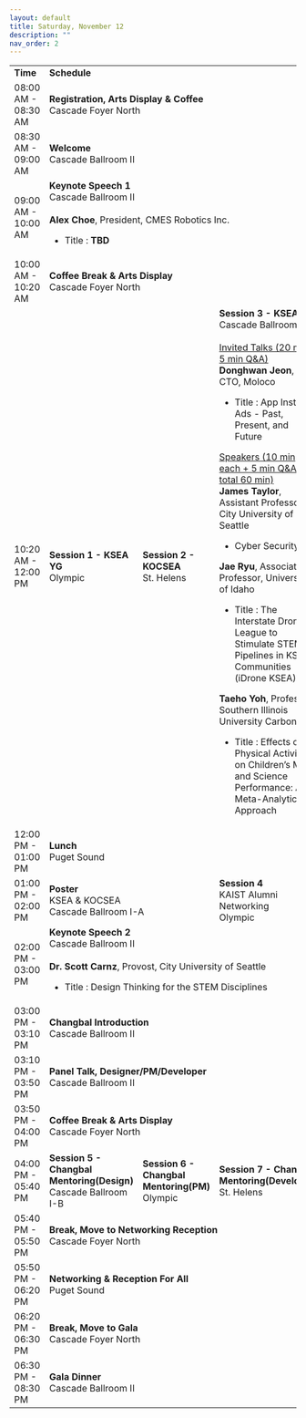```yaml
---
layout: default
title: Saturday, November 12
description: ""
nav_order: 2
---
```


<table>
  <tr>
    <td><b>Time</b></td>
    <td colspan="3"><b>Schedule</b></td>
  </tr>
  <tr>
    <td>08:00 AM - 08:30 AM</td>
    <td colspan="3">
        <b>Registration, Arts Display & Coffee</b>
        <br>
        Cascade Foyer North
    </td>
  </tr>
  <tr>
    <td>08:30 AM - 09:00 AM</td>
    <td colspan="3">
        <b>Welcome</b>
        <br>
        Cascade Ballroom II
    </td>
  </tr>
  <tr>
    <td>09:00 AM - 10:00 AM</td>
    <td colspan="3">
        <b>Keynote Speech 1</b>
        <br>
        Cascade Ballroom II
        <br>
        <br>
        <b>Alex Choe</b>, President, CMES Robotics Inc.
        <ul><li>Title : <b>TBD</b></li></ul>
    </td>
  </tr>
  <tr>
    <td>10:00 AM - 10:20 AM</td>
    <td colspan="3">
        <b>Coffee Break & Arts Display</b>
        <br>
        Cascade Foyer North
    </td>
  </tr>
  <tr>
    <td>10:20 AM - 12:00 PM</td>
    <td>
        <b>Session 1 - KSEA YG</b>
        <br>
        Olympic
    </td>
    <td>
        <b>Session 2 - KOCSEA</b>
        <br>
        St. Helens
    </td>
    <td>
        <b>Session 3 - KSEA</b>
        <br>
        Cascade Ballroom I-B
        <br>
        <br>
        <u>Invited Talks (20 min + 5 min Q&A)</u>
        <br>
        <b>Donghwan Jeon</b>, CTO, Moloco
        <ul><li>Title : App Install Ads - Past, Present, and Future</li></ul>
        <u>Speakers (10 min each + 5 min Q&A = total 60 min)</u>
        <br>
        <b>James Taylor</b>, Assistant Professor, City University of Seattle
        <ul><li>Cyber Security</li></ul>
        <b>Jae Ryu</b>, Associate Professor, University of Idaho
        <ul><li>Title : The Interstate Drone League to Stimulate STEM Pipelines in KSEA Communities (iDrone KSEA)</li></ul>
        <b>Taeho Yoh</b>, Professor, Southern Illinois University Carbondale
        <ul><li>Title : Effects of Physical Activity on Children’s Math and Science Performance: A Meta-Analytic Approach</li></ul>
    </td>
  </tr>
  <tr>
    <td>12:00 PM - 01:00 PM</td>
    <td colspan="3">
        <b>Lunch</b>
        <br>
        Puget Sound
    </td>
  </tr>
  <tr>
    <td>01:00 PM - 02:00 PM</td>
    <td colspan="2">
        <b>Poster</b>
        <br>
        KSEA & KOCSEA
        <br>
        Cascade Ballroom I-A
    </td>
    <td>
        <b>Session 4</b>
        <br>
        KAIST Alumni Networking
        <br>
        Olympic
    </td>
  </tr>
  <tr>
    <td>02:00 PM - 03:00 PM</td>
    <td colspan="3">
        <b>Keynote Speech 2</b>
        <br>
        Cascade Ballroom II
        <br>
        <br>
        <b>Dr. Scott Carnz</b>, Provost, City University of Seattle
        <ul><li>Title : Design Thinking for the STEM Disciplines</li></ul>
    </td>
  </tr>
  <tr>
    <td>03:00 PM - 03:10 PM</td>
    <td colspan="3">
        <b>Changbal Introduction</b>
        <br>
        Cascade Ballroom II
    </td>
  </tr>
  <tr>
    <td>03:10 PM - 03:50 PM</td>
    <td colspan="3">
        <b>Panel Talk, Designer/PM/Developer</b>
        <br>
        Cascade Ballroom II
    </td>
  </tr>
  <tr>
    <td>03:50 PM - 04:00 PM</td>
    <td colspan="3">
        <b>Coffee Break & Arts Display</b>
        <br>
        Cascade Foyer North
    </td>
  </tr>
  <tr>
    <td>04:00 PM - 05:40 PM</td>
    <td>
        <b>Session 5 - Changbal Mentoring(Design)</b>
        <br>
        Cascade Ballroom I-B
    </td>
    <td>
        <b>Session 6 - Changbal Mentoring(PM)</b>
        <br>
        Olympic
    </td>
    <td>
        <b>Session 7 - Changbal Mentoring(Developer)</b>
        <br>
        St. Helens
    </td>
  </tr>
  <tr>
    <td>05:40 PM - 05:50 PM</td>
    <td colspan="3">
        <b>Break, Move to Networking Reception</b>
        <br>
        Cascade Foyer North
    </td>
  </tr>
  <tr>
    <td>05:50 PM - 06:20 PM</td>
    <td colspan="3">
        <b>Networking & Reception For All</b>
        <br>
        Puget Sound
    </td>
  </tr>
  <tr>
    <td>06:20 PM - 06:30 PM</td>
    <td colspan="3">
        <b>Break, Move to Gala</b>
        <br>
        Cascade Foyer North
    </td>
  </tr>
  <tr>
    <td>06:30 PM - 08:30 PM</td>
    <td colspan="3">
        <b>Gala Dinner</b>
        <br>
        Cascade Ballroom II
    </td>
  </tr>
</table>